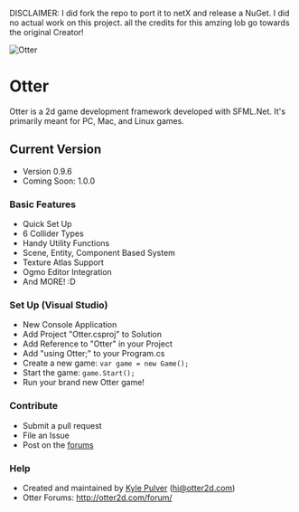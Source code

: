 DISCLAIMER:
I did fork the repo to port it to netX and release a NuGet. I did no actual work on this project. all the credits for this amzing lob go towards the original Creator!



![Otter](https://bytebucket.org/kylepulver/otter/raw/f5854841bf69eba2f1d99b00f50694c605637a32/otterlogo.png)
# Otter #

Otter is a 2d game development framework developed with SFML.Net.  It's primarily meant for PC, Mac, and Linux games.

## Current Version ##

* Version 0.9.6
* Coming Soon: 1.0.0

### Basic Features ###

* Quick Set Up
* 6 Collider Types
* Handy Utility Functions
* Scene, Entity, Component Based System
* Texture Atlas Support
* Ogmo Editor Integration
* And MORE! :D

### Set Up (Visual Studio) ###

* New Console Application
* Add Project "Otter.csproj" to Solution
* Add Reference to "Otter" in your Project
* Add "using Otter;" to your Program.cs
* Create a new game: `var game = new Game();`
* Start the game: `game.Start();`
* Run your brand new Otter game!

### Contribute ###

* Submit a pull request
* File an Issue
* Post on the [forums](http://otter2d.com)

### Help ###

* Created and maintained by [Kyle Pulver](http://twitter.com/kylepulver) (hi@otter2d.com)
* Otter Forums: http://otter2d.com/forum/
